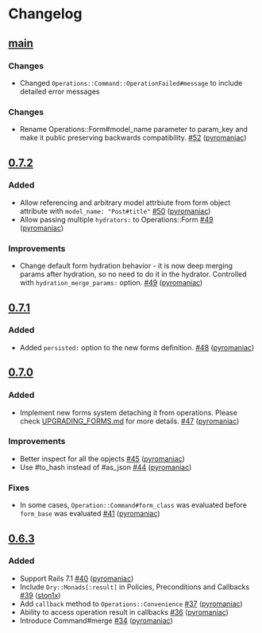 # Changelog

## [main](https://github.com/BookingSync/operations/tree/main)

### Changes
- Changed `Operations::Command::OperationFailed#message` to include detailed error messages

### Changes

- Rename Operations::Form#model_name parameter to param_key and make it public preserving backwards compatibility. [\#52](https://github.com/BookingSync/operations/pull/52) ([pyromaniac](https://github.com/pyromaniac))

## [0.7.2](https://github.com/BookingSync/operations/tree/v0.7.2)

### Added

- Allow referencing and arbitrary model attrbiute from form object attribute with `model_name: "Post#title"` [\#50](https://github.com/BookingSync/operations/pull/50) ([pyromaniac](https://github.com/pyromaniac))
- Allow passing multiple `hydrators:` to Operations::Form [\#49](https://github.com/BookingSync/operations/pull/49) ([pyromaniac](https://github.com/pyromaniac))

### Improvements

- Change default form hydration behavior - it is now deep merging params after hydration, so no need to do it in the hydrator. Controlled with `hydration_merge_params:` option. [\#49](https://github.com/BookingSync/operations/pull/49) ([pyromaniac](https://github.com/pyromaniac))

## [0.7.1](https://github.com/BookingSync/operations/tree/v0.7.1)

### Added

- Added `persisted:` option to the new forms definition. [\#48](https://github.com/BookingSync/operations/pull/48) ([pyromaniac](https://github.com/pyromaniac))

## [0.7.0](https://github.com/BookingSync/operations/tree/v0.7.0)

### Added

- Implement new forms system detaching it from operations. Please check [UPGRADING_FORMS.md](UPGRADING_FORMS.md) for more details. [\#47](https://github.com/BookingSync/operations/pull/47) ([pyromaniac](https://github.com/pyromaniac))

### Improvements

- Better inspect for all the opjects [\#45](https://github.com/BookingSync/operations/pull/45) ([pyromaniac](https://github.com/pyromaniac))
- Use #to_hash instead of #as_json [\#44](https://github.com/BookingSync/operations/pull/44) ([pyromaniac](https://github.com/pyromaniac))

### Fixes

- In some cases, `Operation::Command#form_class` was evaluated before `form_base` was evaluated [\#41](https://github.com/BookingSync/operations/pull/41) ([pyromaniac](https://github.com/pyromaniac))

## [0.6.3](https://github.com/BookingSync/operations/tree/v0.6.3)

### Added

- Support Rails 7.1 [\#40](https://github.com/BookingSync/operations/pull/40) ([pyromaniac](https://github.com/pyromaniac))
- Include `Dry::Monads[:result]` in Policies, Preconditions and Callbacks [\#39](https://github.com/BookingSync/operations/pull/39) ([ston1x](https://github.com/ston1x))
- Add `callback` method to `Operations::Convenience` [\#37](https://github.com/BookingSync/operations/pull/37) ([pyromaniac](https://github.com/pyromaniac))
- Ability to access operation result in callbacks [\#36](https://github.com/BookingSync/operations/pull/36) ([pyromaniac](https://github.com/pyromaniac))
- Introduce Command#merge [\#34](https://github.com/BookingSync/operations/pull/34) ([pyromaniac](https://github.com/pyromaniac))
